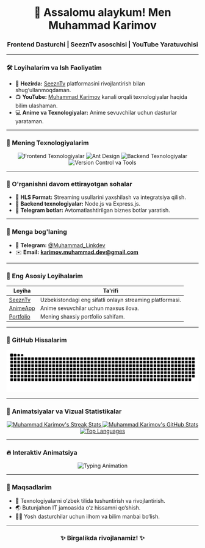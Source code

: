 <h1 align="center">👋 Assalomu alaykum! Men Muhammad Karimov</h1>
<h3 align="center">Frontend Dasturchi | SeeznTv asoschisi | YouTube Yaratuvchisi</h3>

---

### 🛠️ Loyihalarim va Ish Faoliyatim

- 🔭 **Hozirda:** [SeeznTv](https://github.com/Metasensei/SeeznTv) platformasini rivojlantirish bilan shug‘ullanmoqdaman.
- 📺 **YouTube:** [Muhammad Karimov](https://www.youtube.com/@metaKarimov) kanali orqali texnologiyalar haqida bilim ulashaman.
- 💻 **Anime va Texnologiyalar:** Anime sevuvchilar uchun dasturlar yarataman.

---

### 🧰 Mening Texnologiyalarim

<div align="center">
    <img src="https://skillicons.dev/icons?i=html,css,bootstrap,sass,tailwind,js,ts,react,nextjs,redux" alt="Frontend Texnologiyalar" title="Frontend Texnologiyalar" />
    <img src="https://skillicons.dev/icons?i=antdesign" alt="Ant Design" title="Ant Design" />
    <img src="https://skillicons.dev/icons?i=nodejs,express,firebase,mongodb" alt="Backend Texnologiyalar" title="Backend Texnologiyalar" />
    <img src="https://skillicons.dev/icons?i=git,github,telegram,docker,postman,vscode" alt="Version Control va Tools" title="Version Control va Tools" />
</div>

---

### 🌱 O'rganishni davom ettirayotgan sohalar

- 📘 **HLS Format:** Streaming usullarini yaxshilash va integratsiya qilish.
- 🚀 **Backend texnologiyalar:** Node.js va Express.js.
- 🤖 **Telegram botlar:** Avtomatlashtirilgan biznes botlar yaratish.

---

### 💬 Menga bog'laning

- 📱 **Telegram:** [@Muhammad_Linkdev](https://t.me/Muhammad_Linkdev)
- ✉️ **Email:** **karimov.muhammad.dev@gmail.com**

---

### 🚀 Eng Asosiy Loyihalarim

| Loyiha | Ta'rifi |
|--------|---------|
| [SeeznTv](https://github.com/Metasensei/SeeznTv) | Uzbekistondagi eng sifatli onlayn streaming platformasi. |
| [AnimeApp](https://github.com/Metasensei/AnimeApp) | Anime sevuvchilar uchun maxsus ilova. |
| [Portfolio](https://github.com/Metasensei/Portfolio) | Mening shaxsiy portfolio sahifam. |

---

### 🐍 GitHub Hissalarim

<div align="center">
  <img alt="snake eating my contributions" src="https://raw.githubusercontent.com/salesp07/salesp07/output/github-contribution-grid-snake.svg" />
</div>

---

### 🎨 Animatsiyalar va Vizual Statistikalar

<div align="center">
  <a href="https://github-readme-streak-stats.herokuapp.com/?user=Metasensei&theme=radical">
    <img src="https://github-readme-streak-stats.herokuapp.com/?user=Metasensei&theme=radical" alt="Muhammad Karimov's Streak Stats" />
  </a>
  <a href="https://github-readme-stats.vercel.app/api?username=Metasensei&show_icons=true&theme=radical">
    <img src="https://github-readme-stats.vercel.app/api?username=Metasensei&show_icons=true&theme=radical" alt="Muhammad Karimov's GitHub Stats" />
  </a>
  <a href="https://github-readme-stats.vercel.app/api/top-langs/?username=Metasensei&layout=compact&theme=radical">
    <img src="https://github-readme-stats.vercel.app/api/top-langs/?username=Metasensei&layout=compact&theme=radical" alt="Top Languages" />
  </a>
</div>

---

### 🔥 Interaktiv Animatsiya

<div align="center">
  <img src="https://readme-typing-svg.herokuapp.com?font=Fira+Code&weight=900&size=28&pause=1000&color=38B2AC&vCenter=true&width=435&lines=Frontend+Dasturchi;Anime+Sevuvchi;IT+Soha+O'qituvchisi" alt="Typing Animation" />
</div>

---

### 🎯 Maqsadlarim

- 🚀 Texnologiyalarni o‘zbek tilida tushuntirish va rivojlantirish.
- 🌏 Butunjahon IT jamoasida o‘z hissamni qo‘shish.
- 🧑‍🏫 Yosh dasturchilar uchun ilhom va bilim manbai bo‘lish.

---

<h3 align="center">✨ Birgalikda rivojlanamiz! ✨</h3>

